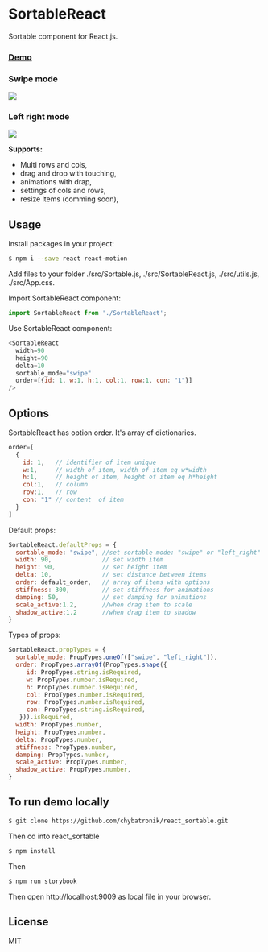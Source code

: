 # SortableReact

Sortable component for React.js.
### [Demo]

###  Swipe mode
![](https://chybatronik.github.io/react_sortable/ice_video_20171117-184047.gif) 

### Left right mode
 ![](https://chybatronik.github.io/react_sortable/ice_video_20171117-184550.gif)
 
**Supports:**

- Multi rows and cols,
- drag and drop with touching,
- animations with drap,
- settings of cols and rows,
- resize items (comming soon),

## Usage

Install packages in your project:

```sh
$ npm i --save react react-motion
```

Add files to your folder ./src/Sortable.js, ./src/SortableReact.js, ./src/utils.js, ./src/App.css.

Import SortableReact component:

```javascript
import SortableReact from './SortableReact';
```

Use SortableReact component:

```javascript
<SortableReact
  width=90
  height=90
  delta=10
  sortable_mode="swipe"
  order=[{id: 1, w:1, h:1, col:1, row:1, con: "1"}]
/>
```

## Options
SortableReact has option order. It's array of dictionaries.

```javascript
order=[
  {
    id: 1,   // identifier of item unique
    w:1,     // width of item, width of item eq w*width
    h:1,     // height of item, height of item eq h*height
    col:1,   // column
    row:1,   // row
    con: "1" // content  of item
  }
]
```

Default props:

```javascript
SortableReact.defaultProps = {
  sortable_mode: "swipe", //set sortable mode: "swipe" or "left_right"
  width: 90,              // set width item
  height: 90,             // set height item
  delta: 10,              // set distance between items
  order: default_order,   // array of items with options
  stiffness: 300,         // set stiffness for animations
  damping: 50,            // set damping for animations
  scale_active:1.2,       //when drag item to scale
  shadow_active:1.2       //when drag item to shadow
}
```

Types of props:

```javascript
SortableReact.propTypes = {
  sortable_mode: PropTypes.oneOf(["swipe", "left_right"]),
  order: PropTypes.arrayOf(PropTypes.shape({
     id: PropTypes.string.isRequired,
     w: PropTypes.number.isRequired,
     h: PropTypes.number.isRequired,
     col: PropTypes.number.isRequired,
     row: PropTypes.number.isRequired,
     con: PropTypes.string.isRequired,
   })).isRequired,
  width: PropTypes.number,
  height: PropTypes.number,
  delta: PropTypes.number,
  stiffness: PropTypes.number,
  damping: PropTypes.number,
  scale_active: PropTypes.number,
  shadow_active: PropTypes.number,
}
```

## To run demo locally

```sh
$ git clone https://github.com/chybatronik/react_sortable.git
```
Then cd into react_sortable
```sh
$ npm install
```
Then
```sh
$ npm run storybook
```

Then open http://localhost:9009 as local file in your browser.

License
----

MIT

[//]: #

[Demo]: <https://chybatronik.github.io/react_sortable/storybook-static>

